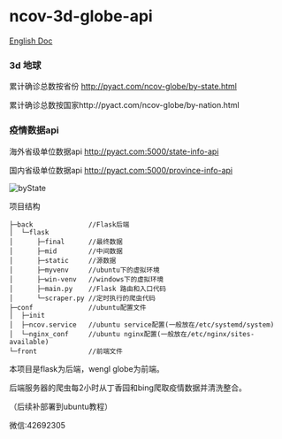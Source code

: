 # ncov-3d-globe-api
[English Doc](https://github.com/cansijyun/ncov-globe)

### 3d 地球

累计确诊总数按省份 http://pyact.com/ncov-globe/by-state.html

累计确诊总数按国家http://pyact.com/ncov-globe/by-nation.html

### 疫情数据api

海外省级单位数据api http://pyact.com:5000/state-info-api

国内省级单位数据api http://pyact.com:5000/province-info-api

![byState](https://raw.githubusercontent.com/cansijyun/ncov-globe/master/readme/bystate.gif)

项目结构

```
├─back              //Flask后端
│  └─flask
│      ├─final      //最终数据
│      ├─mid        //中间数据
│      ├─static     //源数据
│      ├─myvenv     //ubuntu下的虚拟环境
│      ├─win-venv   //windows下的虚拟环境
│      ├─main.py    //Flask 路由和入口代码
│      └─scraper.py //定时执行的爬虫代码
├─conf              //ubuntu配置文件
│  ├─init    
│  ├─ncov.service   //ubuntu service配置(一般放在/etc/systemd/system)
│  └─nginx_conf     //ubuntu nginx配置(一般放在/etc/nginx/sites-available)
└─front             //前端文件
```

本项目是flask为后端，wengl globe为前端。

后端服务器的爬虫每2小时从丁香园和bing爬取疫情数据并清洗整合。

（后续补部署到ubuntu教程）

微信:42692305